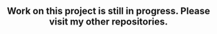 <h2 align="center">Work on this project is still in progress. Please visit my other repositories.</h2>
